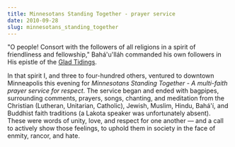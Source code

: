 ```yaml
---
title: Minnesotans Standing Together - prayer service
date: 2010-09-28
slug: minnesotans_standing_together
---
```


"O people! Consort with the followers of all religions in a spirit of
friendliness and fellowship," Bah&aacute;'u'll&aacute;h commanded his own followers in His
epistle of the [Glad Tidings](http://reference.bahai.org/en/t/b/TB/tb-4.html).

In that spirit I, and three to four-hundred others, ventured to downtown
Minneapolis this evening for _Minnesotans Standing Together - A multi-faith
prayer service for respect_. The service began and ended with bagpipes,
surrounding comments, prayers, songs, chanting, and meditation from the
Christian (Lutheran, Unitarian, Catholic), Jewish, Muslim, Hindu,
Bah&aacute;'&iacute;, and Buddhist faith traditions (a Lakota speaker was
unfortunately absent). These were words of unity, love, and respect for one
another &mdash; and a call to actively show those feelings, to uphold them in society
in the face of enmity, rancor, and hate.
